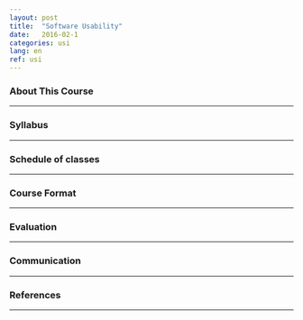 ```yaml
---
layout: post
title:  "Software Usability"
date:   2016-02-1
categories: usi
lang: en
ref: usi
---
```


### About This Course
___

### Syllabus
___

### Schedule of classes
___

### Course Format
___

### Evaluation
___

### Communication
___

### References
___
